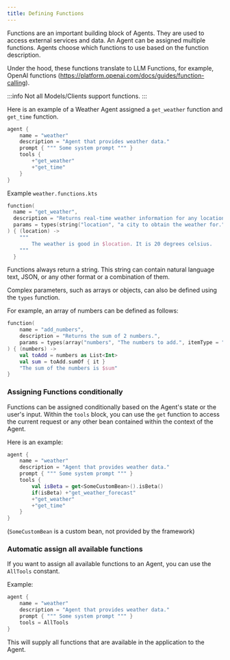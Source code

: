 ```yaml
---
title: Defining Functions
---
```


Functions are an important building block of Agents. They are used to access external services and data.
An Agent can be assigned multiple functions. 
Agents choose which functions to use based on the function description.

Under the hood, these functions translate to LLM Functions, for example,
OpenAI functions (https://platform.openai.com/docs/guides/function-calling).

:::info 
Not all Models/Clients support functions.
:::

Here is an example of a Weather Agent assigned a `get_weather` function and `get_time` function.

```kts
agent {
    name = "weather"
    description = "Agent that provides weather data."
    prompt { """ Some system prompt """ }
    tools {
        +"get_weather"
        +"get_time"
    }
}
```

Example `weather.functions.kts`

```kts
function(
  name = "get_weather",
  description = "Returns real-time weather information for any location",
  params = types(string("location", "a city to obtain the weather for."))
) { (location) ->
    """
        The weather is good in $location. It is 20 degrees celsius.
    """
  }

```

Functions always return a string. This string can contain natural language text, JSON, or any other format
or a combination of them.

Complex parameters, such as arrays or objects, can also be defined using the `types` function.

For example, an array of numbers can be defined as follows:

```kts
function(
    name = "add_numbers",
    description = "Returns the sum of 2 numbers.",
    params = types(array("numbers", "The numbers to add.", itemType = "number"))
) { (numbers) ->
    val toAdd = numbers as List<Int> 
    val sum = toAdd.sumOf { it }
    "The sum of the numbers is $sum"
}
```


### Assigning Functions conditionally

Functions can be assigned conditionally based on the Agent's state or the user's input.
Within the `tools` block, you can use the `get` function 
to access the current request or any other bean contained within the context of the Agent.

Here is an example:
```kts
agent {
    name = "weather"
    description = "Agent that provides weather data."
    prompt { """ Some system prompt """ }
    tools {
        val isBeta = get<SomeCustomBean>().isBeta()
        if(isBeta) +"get_weather_forecast"
        +"get_weather"
        +"get_time"
    }
}
```
(`SomeCustomBean` is a custom bean, not provided by the framework)

### Automatic assign all available functions

If you want to assign all available functions to an Agent, you can use the `AllTools` constant.

Example:
```kts
agent {
    name = "weather"
    description = "Agent that provides weather data."
    prompt { """ Some system prompt """ }
    tools = AllTools
}
```

This will supply all functions that are available in the application to the Agent.